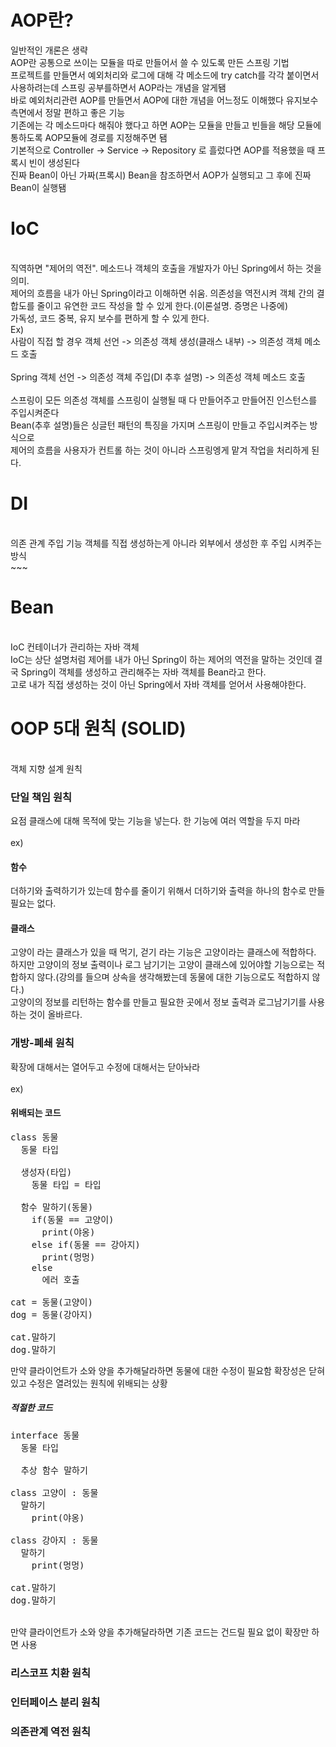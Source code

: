 <h1>AOP란?</h1>

일반적인 개론은 생략
<br>
AOP란 공통으로 쓰이는 모듈을 따로 만들어서 쓸 수 있도록 만든 스프링 기법
</br>
프로젝트를 만들면서 예외처리와 로그에 대해 각 메소드에 try catch를 각각 붙이면서 사용하려는데 스프링 공부를하면서 AOP라는 개념을 알게됌</br>
바로 예외처리관련 AOP를 만들면서 AOP에 대한 개념을 어느정도 이해했다 유지보수 측면에서 정말 편하고 좋은 기능</br>
기존에는 각 메소드마다 해줘야 했다고 하면 AOP는 모듈을 만들고 빈들을 해당 모듈에 통하도록 AOP모듈에 경로를 지정해주면 됌</br>
기본적으로 Controller -> Service -> Repository 로 흘렀다면 AOP를 적용했을 때 프록시 빈이 생성된다</br>
진짜 Bean이 아닌 가짜(프록시) Bean을 참조하면서 AOP가 실행되고 그 후에 진짜 Bean이 실행됌


<h1>IoC</h1>

<br>
직역하면 "제어의 역전". 메소드나 객체의 호출을 개발자가 아닌 Spring에서 하는 것을 의미.
</br>
제어의 흐름을 내가 아닌 Spring이라고 이해하면 쉬움. 의존성을 역전시켜 객체 간의 결합도를 줄이고 유연한 코드 작성을 할 수 있게 한다.(이론설명. 증명은 나중에)<br>
가독성, 코드 중복, 유지 보수를 편하게 할 수 있게 한다.<br>
Ex)<br>
사람이 직접 할 경우 객체 선언 -> 의존성 객체 생성(클래스 내부) -> 의존성 객체 메소드 호출
<br><br>
Spring 객체 선언 -> 의존성 객체 주입(DI 추후 설명) -> 의존성 객체 메소드 호출
<br><br>
스프링이 모든 의존성 객체를 스프링이 실행될 때 다 만들어주고 만들어진 인스턴스를 주입시켜준다<br>
Bean(추후 설명)들은 싱글턴 패턴의 특징을 가지며 스프링이 만들고 주입시켜주는 방식으로<br>
제어의 흐름을 사용자가 컨트롤 하는 것이 아니라 스프링엥게 맡겨 작업을 처리하게 된다.

<h1>DI</h1>

<br>
의존 관계 주입 기능 객체를 직접 생성하는게 아니라 외부에서 생성한 후 주입 시켜주는 방식
</br>
~~~

<h1>Bean</h1>

<br>
IoC 컨테이너가 관리하는 자바 객체
</br>
IoC는 상단 설명처럼 제어를 내가 아닌 Spring이 하는 제어의 역전을 말하는 것인데 결국 Spring이 객체를 생성하고 관리해주는 자바 객체를 Bean라고 한다.<br>
고로 내가 직접 생성하는 것이 아닌 Spring에서 자바 객체를 얻어서 사용해야한다.<br>

<h1>OOP 5대 원칙 (SOLID)</h1>

<br>
객체 지향 설계 원칙
<br>
<h3>단일 책임 원칙</h3>
요점 클래스에 대해 목적에 맞는 기능을 넣는다. 한 기능에 여러 역할을 두지 마라<br>
<br>
ex)<br>
<h4>함수</h4>
더하기와 출력하기가 있는데 함수를 줄이기 위해서 더하기와 출력을 하나의 함수로 만들 필요는 없다.<br>
<h4>클래스</h4>
고양이 라는 클래스가 있을 때 먹기, 걷기 라는 기능은 고양이라는 클래스에 적합하다.<br>
하지만 고양이의 정보 출력이나 로그 남기기는 고양이 클래스에 있어야할 기능으로는 적합하지 않다.(강의를 들으며 상속을 생각해봤는데 동물에 대한 기능으로도 적합하지 않다.)<br>
고양이의 정보를 리턴하는 함수를 만들고 필요한 곳에서 정보 출력과 로그남기기를 사용하는 것이 올바르다.
<br>
<h3>개방-폐쇄 원칙</h3>
확장에 대해서는 열어두고 수정에 대해서는 닫아놔라<br>
<br>
ex)
<h4>위배되는 코드</h4>
<pre>
class 동물
&nbsp; 동물 타입
&nbsp; 
&nbsp; 생성자(타입)
&nbsp; &nbsp; 동물 타입 = 타입
&nbsp; 
&nbsp; 함수 말하기(동물)
&nbsp; &nbsp; if(동물 == 고양이)
&nbsp; &nbsp; &nbsp; print(야옹)    
&nbsp; &nbsp; else if(동물 == 강아지)
&nbsp; &nbsp; &nbsp; print(멍멍)   
&nbsp; &nbsp; else
&nbsp; &nbsp; &nbsp; 에러 호출
&nbsp; 
cat = 동물(고양이)
dog = 동물(강아지)
&nbsp; 
cat.말하기
dog.말하기
</pre>
만약 클라이언트가 소와 양을 추가해달라하면 동물에 대한 수정이 필요함 확장성은 닫혀있고 수정은 열려있는 원칙에 위배되는 상황
<br>
<h5>적절한 코드</h5>
<pre>
interface 동물
&nbsp; 동물 타입
&nbsp; 
&nbsp; 추상 함수 말하기
&nbsp; 
class 고양이 : 동물
&nbsp; 말하기
&nbsp; &nbsp; print(야옹)
&nbsp; 
class 강아지 : 동물
&nbsp; 말하기
&nbsp; &nbsp; print(멍멍)
&nbsp; 
cat.말하기
dog.말하기
</pre>
<br>
만약 클라이언트가 소와 양을 추가해달라하면 기존 코드는 건드릴 필요 없이 확장만 하면 사용 

<h3>리스코프 치환 원칙</h3>

<h3>인터페이스 분리 원칙</h3>

<h3>의존관계 역전 원칙</h3>
